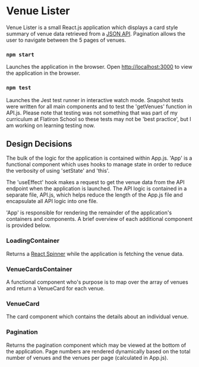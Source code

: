 # Venue Lister

Venue Lister is a small React.js application which displays a card style summary of venue data retrieved from a [JSON API](https://venue-lister.herokuapp.com/venues). Pagination allows the user to navigate between the 5 pages of venues. <br/>

### `npm start`

Launches the application in the browser. Open [http://localhost:3000](http://localhost:3000) to view the application in the browser.

### `npm test`

Launches the Jest test runner in interactive watch mode. Snapshot tests were written for all main components and to test the 'getVenues' function in API.js. Please note that testing was not something that was part of my curriculum at Flatiron School so these tests may not be 'best practice', but I am working on learning testing now. <br />

## Design Decisions

The bulk of the logic for the application is contained within App.js. 'App' is a functional component which uses hooks to manage state in order to reduce the verbosity of using 'setState' and 'this'. <br/>

The 'useEffect' hook makes a request to get the venue data from the API endpoint when the application is launched. The API logic is contained in a separate file, API.js, which helps reduce the length of the App.js file and encapsulate all API logic into one file. <br/>

'App' is responsible for rendering the remainder of the application's containers and components. A brief overview of each additional component is provided below. 

### LoadingContainer

Returns a [React Spinner](https://www.npmjs.com/package/react-spinners) while the application is fetching the venue data. 

### VenueCardsContainer

A functional component who's purpose is to map over the array of venues and return a VenueCard for each venue. 

### VenueCard

The card component which contains the details about an individual venue. 

### Pagination

Returns the pagination component which may be viewed at the bottom of the application. Page numbers are rendered dynamically based on the total number of venues and the venues per page (calculated in App.js).






